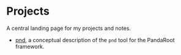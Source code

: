 # Projects

A central landing page for my projects and notes.

- [pnd](https://fndari.github.io/projects/pnd), a conceptual description of the `pnd` tool for the PandaRoot framework.
